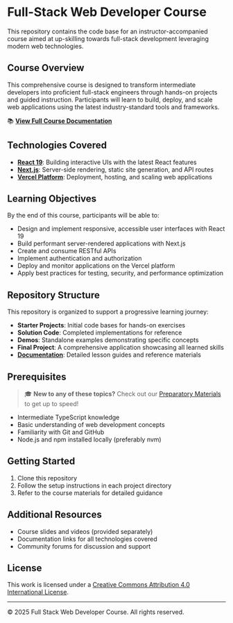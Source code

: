 # Full-Stack Web Developer Course

This repository contains the code base for an instructor-accompanied course aimed at up-skilling towards full-stack development leveraging modern web technologies.

## Course Overview

This comprehensive course is designed to transform intermediate developers into proficient full-stack engineers through hands-on projects and guided instruction. Participants will learn to build, deploy, and scale web applications using the latest industry-standard tools and frameworks.

📚 **[View Full Course Documentation](./docs/index.md)**

## Technologies Covered

- **[React 19](https://reactjs.org/)**: Building interactive UIs with the latest React features
- **[Next.js](https://nextjs.org/)**: Server-side rendering, static site generation, and API routes
- **[Vercel Platform](https://vercel.com/)**: Deployment, hosting, and scaling web applications

## Learning Objectives

By the end of this course, participants will be able to:

- Design and implement responsive, accessible user interfaces with React 19
- Build performant server-rendered applications with Next.js
- Create and consume RESTful APIs
- Implement authentication and authorization
- Deploy and monitor applications on the Vercel platform
- Apply best practices for testing, security, and performance optimization

## Repository Structure

This repository is organized to support a progressive learning journey:

- **Starter Projects**: Initial code bases for hands-on exercises
- **Solution Code**: Completed implementations for reference
- **Demos**: Standalone examples demonstrating specific concepts
- **Final Project**: A comprehensive application showcasing all learned skills
- **[Documentation](./docs/index.md)**: Detailed lesson guides and reference materials

## Prerequisites

> 🎓 **New to any of these topics?** Check out our [Preparatory Materials](./docs/lesson-0-elementary.md) to get up to speed!

- Intermediate TypeScript knowledge
- Basic understanding of web development concepts
- Familiarity with Git and GitHub
- Node.js and npm installed locally (preferably nvm)

## Getting Started

1. Clone this repository
2. Follow the setup instructions in each project directory
3. Refer to the course materials for detailed guidance

## Additional Resources

- Course slides and videos (provided separately)
- Documentation links for all technologies covered
- Community forums for discussion and support

## License

This work is licensed under a [Creative Commons Attribution 4.0 International License](https://creativecommons.org/licenses/by/4.0/).

---

© 2025 Full Stack Web Developer Course. All rights reserved.
